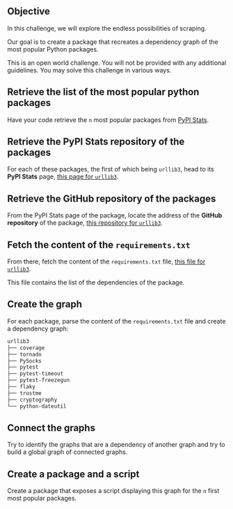
## Objective

In this challenge, we will explore the endless possibilities of scraping.

Our goal is to create a package that recreates a dependency graph of the most popular Python packages.

This is an open world challenge. You will not be provided with any additional guidelines. You may solve this challenge in various ways.

## Retrieve the list of the most popular python packages

Have your code retrieve the `n` most popular packages from [PyPI Stats](https://pypistats.org/).

## Retrieve the PyPI Stats repository of the packages

For each of these packages, the first of which being `urllib3`, head to its **PyPI Stats** page, [this page for `urllib3`](https://pypistats.org/packages/urllib3).

## Retrieve the GitHub repository of the packages

From the PyPI Stats page of the package, locate the address of the **GitHub repository** of the package, [this repository for `urllib3`](https://github.com/urllib3/urllib3).

## Fetch the content of the `requirements.txt`

From there, fetch the content of the `requirements.txt` file, [this file for `urllib3`](https://github.com/urllib3/urllib3/blob/main/dev-requirements.txt).

This file contains the list of the dependencies of the package.

## Create the graph

For each package, parse the content of the `requirements.txt` file and create a dependency graph:

``` bash
urllib3
├── coverage
├── tornado
├── PySocks
├── pytest
├── pytest-timeout
├── pytest-freezegun
├── flaky
├── trustme
├── cryptography
└── python-dateutil
```

## Connect the graphs

Try to identify the graphs that are a dependency of another graph and try to build a global graph of connected graphs.

## Create a package and a script

Create a package that exposes a script displaying this graph for the `n` first most popular packages.
